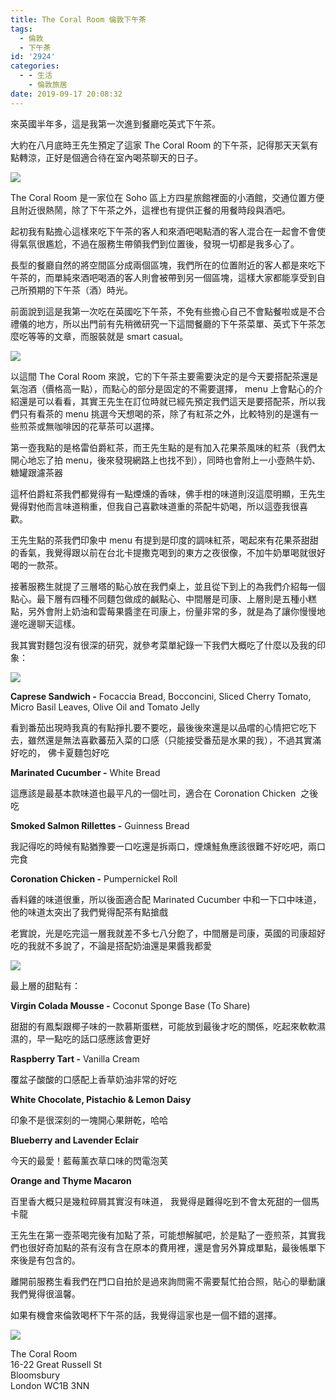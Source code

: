 ```yaml
---
title: The Coral Room 倫敦下午茶
tags:
  - 倫敦
  - 下午茶
id: '2924'
categories:
  - - 生活
    - 倫敦旅居
date: 2019-09-17 20:08:32
---
```


來英國半年多，這是我第一次進到餐廳吃英式下午茶。 

大約在八月底時王先生預定了這家 The Coral Room 的下午茶，記得那天天氣有點轉涼，正好是個適合待在室內喝茶聊天的日子。
<!-- more -->
![](https://itsninayeh.files.wordpress.com/2019/09/mvimg_20190907_153228.jpg)

The Coral Room 是一家位在 Soho 區上方四星旅館裡面的小酒館，交通位置方便且附近很熱鬧，除了下午茶之外，這裡也有提供正餐的用餐時段與酒吧。 

起初我有點擔心這樣來吃下午茶的客人和來酒吧喝點酒的客人混合在一起會不會使得氣氛很尷尬，不過在服務生帶領我們到位置後，發現一切都是我多心了。 

長型的餐廳自然的將空間區分成兩個區塊，我們所在的位置附近的客人都是來吃下午茶的，而單純來酒吧喝酒的客人則會被帶到另一個區塊，這樣大家都能享受到自己所預期的下午茶（酒）時光。 

前面說到這是我第一次吃在英國吃下午茶，不免有些擔心自己不會點餐啦或是不合禮儀的地方，所以出門前有先稍微研究一下這間餐廳的下午茶菜單、英式下午茶怎麼吃等等的文章，而服裝就是 smart casual。

![](https://itsninayeh.files.wordpress.com/2019/09/mvimg_20190907_152900.jpg)

以這間 The Coral Room 來說，它的下午茶主要需要決定的是今天要搭配茶還是氣泡酒（價格高一點），而點心的部分是固定的不需要選擇， menu 上會點心的介紹還是可以看看，其實王先生在訂位時就已經先預定我們這天是要搭配茶，所以我們只有看茶的 menu 挑選今天想喝的茶，除了有紅茶之外，比較特別的是還有一些煎茶或無咖啡因的花草茶可以選擇。 

第一壺我點的是格雷伯爵紅茶，而王先生點的是有加入花果茶風味的紅茶（我們太開心地忘了拍 menu，後來發現網路上也找不到），同時也會附上一小壺熱牛奶、糖罐跟濾茶器 

這杯伯爵紅茶我們都覺得有一點煙燻的香味，佛手柑的味道則沒這麼明顯，王先生覺得對他而言味道稍重，但我自己喜歡味道重的茶配牛奶喝，所以這壺我很喜歡。 

王先生點的茶我們印象中 menu 有提到是印度的調味紅茶，喝起來有花果茶甜甜的香氣，我覺得跟以前在台北卡提撒克喝到的東方之夜很像，不加牛奶單喝就很好喝的一款茶。 

接著服務生就提了三層塔的點心放在我們桌上，並且從下到上的為我們介紹每一個點心。最下層有四種不同麵包做成的鹹點心、中間層是司康、上層則是五種小糕點，另外會附上奶油和雲莓果醬塗在司康上，份量非常的多，就是為了讓你慢慢地邊吃邊聊天這樣。 

我其實對麵包沒有很深的研究，就參考菜單紀錄一下我們大概吃了什麼以及我的印象：

![](https://itsninayeh.files.wordpress.com/2019/09/img_0316.jpg)

**Caprese Sandwich -** Focaccia Bread, Bocconcini, Sliced Cherry Tomato, Micro Basil Leaves, Olive Oil and Tomato Jelly 

看到番茄出現時我真的有點掙扎要不要吃，最後後來還是以品嚐的心情把它吃下去，雖然還是無法喜歡蕃茄入菜的口感（只能接受番茄是水果的我），不過其實滿好吃的， 佛卡夏麵包好吃 

**Marinated Cucumber -** White Bread 

這應該是最基本款味道也最平凡的一個吐司，適合在 Coronation Chicken  之後吃 

**Smoked Salmon Rillettes -** Guinness Bread 

我記得吃的時候有點猶豫要一口吃還是拆兩口，煙燻鮭魚應該很難不好吃吧，兩口完食 

**Coronation Chicken -** Pumpernickel Roll 

香料雞的味道很重，所以後面適合配 Marinated Cucumber 中和一下口中味道，他的味道太突出了我們覺得配茶有點搶戲 

老實說，光是吃完這一層我就差不多七八分飽了，中間層是司康，英國的司康超好吃的我就不多說了，不論是搭配奶油還是果醬我都愛 

![](https://itsninayeh.files.wordpress.com/2019/09/img_0318.jpg)

最上層的甜點有： 

**Virgin Colada Mousse -** Coconut Sponge Base (To Share) 

甜甜的有鳳梨跟椰子味的一款慕斯蛋糕，可能放到最後才吃的關係，吃起來軟軟濕濕的，早一點吃的話口感應該會更好 

**Raspberry Tart -** Vanilla Cream 

覆盆子酸酸的口感配上香草奶油非常的好吃 

**White Chocolate, Pistachio & Lemon Daisy**

印象不是很深刻的一塊開心果餅乾，哈哈 

**Blueberry and Lavender Eclair**

今天的最愛！藍莓薰衣草口味的閃電泡芙

**Orange and Thyme Macaron**

百里香大概只是幾粒碎屑其實沒有味道， 我覺得是難得吃到不會太死甜的一個馬卡龍 

王先生在第一壺茶喝完後有加點了茶，可能想解膩吧，於是點了一壺煎茶，其實我們也很好奇加點的茶有沒有含在原本的費用裡，還是會另外算成單點，最後帳單下來後是有包含的。

離開前服務生看我們在門口自拍於是過來詢問需不需要幫忙拍合照，貼心的舉動讓我們覺得很溫馨。

如果有機會來倫敦喝杯下午茶的話，我覺得這家也是一個不錯的選擇。

![](https://itsninayeh.files.wordpress.com/2019/09/00100sportrait_00100_burst20190907175904400_cover.jpg)

The Coral Room  
16-22 Great Russell St  
Bloomsbury  
London WC1B 3NN
